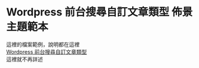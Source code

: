 # Wordpress 前台搜尋自訂文章類型 佈景主題範本
這裡的檔案範例，說明都在這裡<br>
[Wordpress 前台搜尋自訂文章類型](https://dafatime.idv.tw/2023/05/wordpress-%e5%89%8d%e5%8f%b0%e6%90%9c%e5%b0%8b%e8%87%aa%e8%a8%82%e6%96%87%e7%ab%a0%e9%a1%9e%e5%9e%8b/)<br>
這裡就不再詳述<br>
